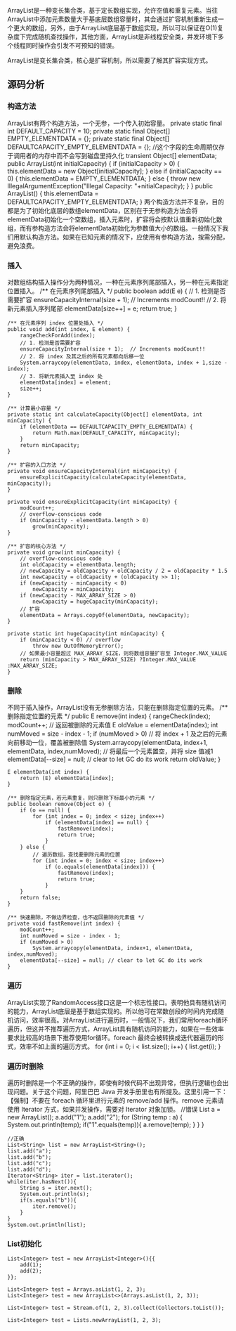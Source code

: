 ArrayList是一种变长集合类，基于定长数组实现，允许空值和重复元素。当往ArrayList中添加元素数量大于基底层数组容量时，其会通过扩容机制重新生成一个更大的数组，另外，由于ArrayList底层基于数组实现，所以可以保证在O(1)复杂度下完成随机查找操作，其他方面，ArrayList是非线程安全类，并发环境下多个线程同时操作会引发不可预知的错误。  

ArrayList是变长集合类，核心是扩容机制，所以需要了解其扩容实现方式。  

## 源码分析
### 构造方法
ArrayList有两个构造方法，一个无参，一个传入初始容量。
    private static final int DEFAULT_CAPACITY = 10;
    private static final Object[] EMPTY_ELEMENTDATA = {};
    private static final Object[] DEFAULTCAPACITY_EMPTY_ELEMENTDATA = {};
    //这个字段的生命周期仅存于调用者的内存中而不会写到磁盘里持久化
    transient Object[] elementData;
    public ArrayList(int initialCapacity) {
        if (initialCapacity > 0) {
            this.elementData = new Object[initialCapacity];
        } else if (initialCapacity == 0) {
            this.elementData = EMPTY_ELEMENTDATA;
        } else {
            throw new IllegalArgumentException("Illegal Capacity: "+nitialCapacity);
        }
    }
    public ArrayList() {
        this.elementData = DEFAULTCAPACITY_EMPTY_ELEMENTDATA;
    }
两个构造方法并不复杂，目的都是为了初始化底层的数组elementData，区别在于无参构造方法会将elementData初始化一个空数组，插入元素时，扩容将会按默认值重新初始化数组，而有参构造方法会将elementData初始化为参数值大小的数组。一般情况下我们用默认构造方法。如果在已知元素的情况下，应使用有参构造方法，按需分配，避免浪费。
### 插入
对数组结构插入操作分为两种情况，一种在元素序列尾部插入，另一种在元素指定位置插入。
    /** 在元素序列尾部插入 */
    public boolean add(E e) {
        // 1. 检测是否需要扩容
        ensureCapacityInternal(size + 1);  // Increments modCount!!
        // 2. 将新元素插入序列尾部
        elementData[size++] = e;
        return true;
    }

    /** 在元素序列 index 位置处插入 */
    public void add(int index, E element) {
        rangeCheckForAdd(index);
        // 1. 检测是否需要扩容
        ensureCapacityInternal(size + 1);  // Increments modCount!!
        // 2. 将 index 及其之后的所有元素都向后移一位
        System.arraycopy(elementData, index, elementData, index + 1,size - index);
        // 3. 将新元素插入至 index 处
        elementData[index] = element;
        size++;
    }
    
    /** 计算最小容量 */
    private static int calculateCapacity(Object[] elementData, int minCapacity) {
        if (elementData == DEFAULTCAPACITY_EMPTY_ELEMENTDATA) {
            return Math.max(DEFAULT_CAPACITY, minCapacity);
        }
        return minCapacity;
    }
    
    /** 扩容的入口方法 */
    private void ensureCapacityInternal(int minCapacity) {
        ensureExplicitCapacity(calculateCapacity(elementData, minCapacity));
    }
    
    private void ensureExplicitCapacity(int minCapacity) {
        modCount++;
        // overflow-conscious code
        if (minCapacity - elementData.length > 0)
            grow(minCapacity);
    }
    
    /** 扩容的核心方法 */
    private void grow(int minCapacity) {
        // overflow-conscious code
        int oldCapacity = elementData.length;
        // newCapacity = oldCapacity + oldCapacity / 2 = oldCapacity * 1.5
        int newCapacity = oldCapacity + (oldCapacity >> 1);
        if (newCapacity - minCapacity < 0)
            newCapacity = minCapacity;
        if (newCapacity - MAX_ARRAY_SIZE > 0)
            newCapacity = hugeCapacity(minCapacity);
        // 扩容
        elementData = Arrays.copyOf(elementData, newCapacity);
    }
    
    private static int hugeCapacity(int minCapacity) {
        if (minCapacity < 0) // overflow
            throw new OutOfMemoryError();
        // 如果最小容量超过 MAX_ARRAY_SIZE，则将数组容量扩容至 Integer.MAX_VALUE
        return (minCapacity > MAX_ARRAY_SIZE) ?Integer.MAX_VALUE :MAX_ARRAY_SIZE;
    }
### 删除
不同于插入操作，ArrayList没有无参删除方法，只能在删除指定位置的元素。
    /** 删除指定位置的元素 */
    public E remove(int index) {
        rangeCheck(index);
        modCount++;
        // 返回被删除的元素值
        E oldValue = elementData(index);
        int numMoved = size - index - 1;
        if (numMoved > 0)
            // 将 index + 1 及之后的元素向前移动一位，覆盖被删除值
            System.arraycopy(elementData, index+1, elementData, index,numMoved);
        // 将最后一个元素置空，并将 size 值减1                
        elementData[--size] = null; // clear to let GC do its work
        return oldValue;
    }

    E elementData(int index) {
        return (E) elementData[index];
    }
    
    /** 删除指定元素，若元素重复，则只删除下标最小的元素 */
    public boolean remove(Object o) {
        if (o == null) {
            for (int index = 0; index < size; index++)
                if (elementData[index] == null) {
                    fastRemove(index);
                    return true;
                }
        } else {
            // 遍历数组，查找要删除元素的位置
            for (int index = 0; index < size; index++)
                if (o.equals(elementData[index])) {
                    fastRemove(index);
                    return true;
                }
        }
        return false;
    }
    
    /** 快速删除，不做边界检查，也不返回删除的元素值 */
    private void fastRemove(int index) {
        modCount++;
        int numMoved = size - index - 1;
        if (numMoved > 0)
            System.arraycopy(elementData, index+1, elementData, index,numMoved);
        elementData[--size] = null; // clear to let GC do its work
    }
### 遍历
ArrayList实现了RandomAccess接口这是一个标志性接口。表明他具有随机访问的能力，ArrayList底层是基于数组实现的。所以他可在常数创段的时间内完成随机访问，效率很高。对ArrayList进行遍历时，一般情况下，我们常用foreach循环遍历，但这并不推荐遍历方式，ArrayList具有随机访问的能力，如果在一些效率要求比较高的场景下推荐使用for循环。foreach 最终会被转换成迭代器遍历的形式，效率不如上面的遍历方式。
    for (int i = 0; i < list.size(); i++) {
        list.get(i);
    }
### 遍历时删除
遍历时删除是一个不正确的操作，即使有时候代码不出现异常，但执行逻辑也会出现问题。关于这个问题，阿里巴巴 Java 开发手册里也有所提及。这里引用一下：
【强制】不要在 foreach 循环里进行元素的 remove/add 操作。remove 元素请使用 Iterator 方式，如果并发操作，需要对 Iterator 对象加锁。
    //错误
    List<String> a = new ArrayList<String>();
        a.add("1");
        a.add("2");
        for (String temp : a) {
            System.out.println(temp);
            if("1".equals(temp)){
                a.remove(temp);
            }
        }
    }

    //正确
    List<String> list = new ArrayList<String>();
    list.add("a");
    list.add("b");
    list.add("c");
    list.add("d");
    Iterator<String> iter = list.iterator();
    while(iter.hasNext()){
        String s = iter.next();
        System.out.println(s);
        if(s.equals("b")){
            iter.remove();
        }
    }
    System.out.println(list);


### List初始化

```
List<Integer> test = new ArrayList<Integer>(){{
    add(1);
    add(2);
}};

List<Integer> test = Arrays.asList(1, 2, 3);
List<Integer> test = new ArrayList<>(Arrays.asList(1, 2, 3));

List<Integer> test = Stream.of(1, 2, 3).collect(Collectors.toList());

List<Integer> test = Lists.newArrayList(1, 2, 3);
```

